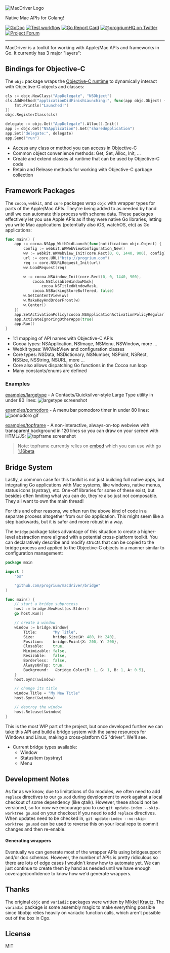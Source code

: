 <img src="https://github.com/progrium/macdriver/raw/main/macdriver.gif" alt="MacDriver Logo">

Native Mac APIs for Golang!

[![GoDoc](https://godoc.org/github.com/progrium/macdriver?status.svg)](https://godoc.org/github.com/progrium/macdriver)
<a href="https://github.com/progrium/macdriver/actions?workflow=test"><img alt="Test workflow" src="https://img.shields.io/github/workflow/status/progrium/macdriver/Test?label=test&logo=github&style=flat-square"></a>
[![Go Report Card](https://goreportcard.com/badge/github.com/progrium/macdriver)](https://goreportcard.com/report/github.com/progrium/macdriver)
<a href="https://twitter.com/progriumHQ" title="@progriumHQ on Twitter"><img src="https://img.shields.io/badge/twitter-@progriumHQ-55acee.svg" alt="@progriumHQ on Twitter"></a>
<a href="https://github.com/progrium/macdriver/discussions" title="Project Forum"><img src="https://img.shields.io/badge/community-forum-ff69b4.svg" alt="Project Forum"></a>

------

MacDriver is a toolkit for working with Apple/Mac APIs and frameworks in Go. It currently has 3 major "layers":

## Bindings for Objective-C
The `objc` package wraps the [Objective-C runtime](https://developer.apple.com/documentation/objectivec/objective-c_runtime?language=objc) to dynamically interact with Objective-C objects and classes:

```go
cls := objc.NewClass("AppDelegate", "NSObject")
cls.AddMethod("applicationDidFinishLaunching:", func(app objc.Object) {
	fmt.Println("Launched!")
})
objc.RegisterClass(cls)

delegate := objc.Get("AppDelegate").Alloc().Init()
app := objc.Get("NSApplication").Get("sharedApplication")
app.Set("delegate:", delegate)
app.Send("run")
```

* Access any class or method you can access in Objective-C
* Common object convenience methods: Get, Set, Alloc, Init, ...
* Create and extend classes at runtime that can be used by Objective-C code
* Retain and Release methods for working with Objective-C garbage collection

## Framework Packages
The `cocoa`, `webkit`, and `core` packages wrap `objc` with wrapper types for parts of the Apple/Mac APIs. They're being added to as needed by hand until
we can automate this process with schema data. These packages effectively let you use Apple APIs as if they were native Go libraries, letting
you write Mac applications (potentially also iOS, watchOS, etc) as Go applications:

```go
func main() {
	app := cocoa.NSApp_WithDidLaunch(func(notification objc.Object) {
		config := webkit.WKWebViewConfiguration_New()
		wv := webkit.WKWebView_Init(core.Rect(0, 0, 1440, 900), config)
		url := core.URL("http://progrium.com")
		req := core.NSURLRequest_Init(url)
		wv.LoadRequest(req)

		w := cocoa.NSWindow_Init(core.Rect(0, 0, 1440, 900),
			cocoa.NSClosableWindowMask|
				cocoa.NSTitledWindowMask,
			cocoa.NSBackingStoreBuffered, false)
		w.SetContentView(wv)
		w.MakeKeyAndOrderFront(w)
		w.Center()
	})
	app.SetActivationPolicy(cocoa.NSApplicationActivationPolicyRegular)
	app.ActivateIgnoringOtherApps(true)
	app.Run()
}
```

* 1:1 mapping of API names with Objective-C APIs
* Cocoa types: NSApplication, NSImage, NSMenu, NSWindow, more ...
* Webkit types: WKWebView and configuration classes
* Core types: NSData, NSDictionary, NSNumber, NSPoint, NSRect, NSSize, NSString, NSURL, more ...
* Core also allows dispatching Go functions in the Cocoa run loop
* Many constants/enums are defined


### Examples
[examples/largetype](https://github.com/progrium/macdriver/blob/main/examples/largetype/main.go#L1) - A Contacts/Quicksilver-style Large Type utility in under 80 lines:
![largetype screenshot](https://pbs.twimg.com/media/EqaoO2MXIAEJNK2?format=jpg&name=large)

[examples/pomodoro](https://github.com/progrium/macdriver/blob/main/examples/pomodoro/main.go#L1) - A menu bar pomodoro timer in under 80 lines:
![pomodoro gif](https://github.com/progrium/macdriver/blob/main/examples/pomodoro/pomodoro.gif?raw=true)


[examples/topframe](https://github.com/progrium/macdriver/blob/main/examples/_topframe/main.go#L1) - A non-interactive, always-on-top webview with transparent background in 120 lines so you can draw on your
screen with HTML/JS: 
![topframe screenshot](https://pbs.twimg.com/media/EqhYDmlW8AEBC6-?format=jpg&name=large)
> Note: topframe currently relies on [embed](https://github.com/golang/go/issues/41191) which you can use with go [1.16beta](https://golang.org/dl/#unstable)

## Bridge System
Lastly, a common case for this toolkit is not just building full native apps, but integrating Go applications
with Mac systems, like windows, native menus, status icons (systray), etc.
One-off libraries for some of these exist, but besides often limiting what you can do, 
they're also just not composable. They all want to own the main thread!

For this and other reasons, we often run the above kind of code in a separate process altogether from our
Go application. This might seem like a step backwards, but it is safer and more robust in a way. 

The `bridge` package takes advantage of this situation to create a higher-level abstraction more aligned with a potential 
cross-platform toolkit. You can declaratively describe and modify structs that can be copied to the bridge process and applied to the Objective-C
objects in a manner similar to configuration management:

```go
package main 

import (
	"os"

	"github.com/progrium/macdriver/bridge"
)

func main() {
	// start a bridge subprocess
	host := bridge.NewHost(os.Stderr)
	go host.Run()

	// create a window
	window := bridge.Window{
		Title:       "My Title",
		Size:        bridge.Size{W: 480, H: 240},
		Position:    bridge.Point{X: 200, Y: 200},
		Closable:    true,
		Minimizable: false,
		Resizable:   false,
		Borderless:  false,
		AlwaysOnTop: true,
		Background:   &bridge.Color{R: 1, G: 1, B: 1, A: 0.5},
	}
	host.Sync(&window)

	// change its title
	window.Title = "My New Title"
	host.Sync(&window)

	// destroy the window
	host.Release(&window)
}

```
This is the most WIP part of the project, but once developed further we can take this API and build a bridge
system with the same resources for Windows and Linux, making a cross-platform OS "driver". We'll see.

* Current bridge types available:
  * Window
  * StatusItem (systray)
  * Menu

## Development Notes

As far as we know, due to limitations of Go modules, we often need to add `replace` directives to our `go.mod` during development
to work against a local checkout of some dependency (like qtalk). However, these should not be versioned, so for now we encourage
you to use `git update-index --skip-worktree go.mod` on your checkout if you need to add `replace` directives. When updates need to
be checked in, `git update-index --no-skip-worktree go.mod` can be used to reverse this on your local repo to commit changes and then re-enable.

#### Generating wrappers

Eventually we can generate most of the wrapper APIs using bridgesupport and/or doc schemas. However, the number of APIs
is pretty ridiculous so there are lots of edge cases I wouldn't know how to automate yet. We can just continue to create them by hand
as needed until we have enough coverage/confidence to know how we'd generate wrappers.

## Thanks

The original `objc` and `variadic` packages were written by [Mikkel Krautz](https://github.com/mkrautz). The `variadic` package is some assembly magic to make everything possible since libobjc relies heavily on variadic function calls, which aren't possible out of the box in Cgo. 

## License

MIT
